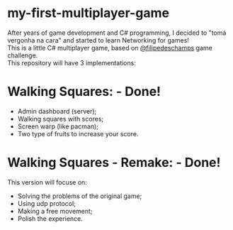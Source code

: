 # my-first-multiplayer-game
After years of game development and C# programming, I decided to "tomá vergonha na cara" and started to learn Networking for games!<br>
This is a little C# multiplayer game, based on <a href="https://github.com/filipedeschamps">@filipedeschamps</a> game challenge. <br>
This repository will have 3 implementations:

# Walking Squares: - Done!
 * Admin dashboard (server);
 * Walking squares with scores;
 * Screen warp (like pacman);
 * Two type of fruits to increase your score.

# Walking Squares - Remake: - Done!
This version will focuse on:
 * Solving the problems of the original game;
 * Using udp protocol;
 * Making a free movement;
 * Polish the experience.
